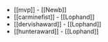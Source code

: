 * [[mvp]] - [[Newb]]
* [[carminefist]] - [[Lophand]]
* [[dervishaward]] - [[Lophand]]
* [[hunteraward]] - [[Lophand]]
